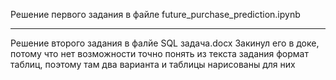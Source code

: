 Решение первого задания в файле future_purchase_prediction.ipynb
***
Решение второго задания в фалйе SQL задача.docx
Закинул его в доке, потому что нет возможности точно понять из текста задания формат таблиц, поэтому там два варианта и таблицы нарисованы для них
